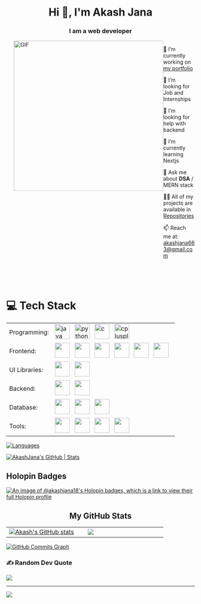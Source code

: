 <h1 align="center">Hi 👋, I'm Akash Jana</h1>
<h3 align="center">I am a web developer</h3>

<div style="display: flex; align-items: flex-start; justify-content: end;">
  <img align="right" alt="GIF" width="400" src="https://user-images.githubusercontent.com/74038190/229223263-cf2e4b07-2615-4f87-9c38-e37600f8381a.gif" style="max-width: 100%;">
  <br>
  <br>
  <div style="max-width: calc(100% - 420px);">
    <p>🔭 I’m currently working on <a href="https://akash-jana.vercel.app">my portfolio</a></p>
    <p>👯 I’m looking for Job and Internships</p>
    <p>🤝 I’m looking for help with backend</p>
    <p>🌱 I’m currently learning Nextjs</p>
    <p>💬 Ask me about <b>DSA</b> / MERN stack</p>
    <p>👨‍💻 All of my projects are available in <a href="https://github.com/AkashJana18?tab=repositories">Repositories</a></p>
    <p>📫 Reach me at: <a href="mailto:akashjana663@gmail.com">akashjana663@gmail.com</a></p>
  </div>
</div>
<br>
<br>
<br>

<h1> 💻 Tech Stack </h1>
      <table>
        <tr>
          <td>Programming:</td>
          <td>
            <img src="https://skillicons.dev/icons?i=java" alt="java" width="40" height="40"/> &nbsp;
            <img src="https://skillicons.dev/icons?i=py" alt="python" width="40" height="40"/> &nbsp;
            <img src="https://skillicons.dev/icons?i=c" alt="c" width="40" height="40"/> &nbsp;
            <img src="https://skillicons.dev/icons?i=cpp" alt="cplusplus" width="40" height="40"/> &nbsp;
          </td>
        </tr>
        <tr>
          <td>Frontend:</td>
          <td>
            <img src="https://skillicons.dev/icons?i=html" width="40" height="40"/> &nbsp;
            <img src="https://skillicons.dev/icons?i=css" width="40" height="40"/> &nbsp;
            <img src="https://skillicons.dev/icons?i=js" width="40" height="40"/> &nbsp; 
            <img src="https://skillicons.dev/icons?i=ts" width="40" height="40"/> &nbsp; 
            <img src="https://skillicons.dev/icons?i=react" width="40" height="40"/> &nbsp; 
            <img src="https://skillicons.dev/icons?i=next" width="40" height="40"/> &nbsp; 
          </td>
        </tr>
        <tr>
          <td>UI Libraries:</td>
          <td>
            <img src="https://skillicons.dev/icons?i=bootstrap" width="40" height="40"/> &nbsp;
            <img src="https://skillicons.dev/icons?i=tailwind" width="40" height="40"/> &nbsp;
          </td>
        </tr>
        <tr>
          <td>Backend:</td>
          <td>
            <img src="https://skillicons.dev/icons?i=nodejs" width="40" height="40"/> &nbsp;
            <img src="https://skillicons.dev/icons?i=express" width="40" height="40"/> &nbsp;
          </td>
        </tr>
        <tr>
          <td>Database:</td>
          <td>
            <img src="https://skillicons.dev/icons?i=mongodb" width="40" height="40"/> &nbsp; 
            <img src="https://skillicons.dev/icons?i=mysql" width="40" height="40"/> &nbsp;
            <img src="https://skillicons.dev/icons?i=postgres" width="40" height="40"/> &nbsp;
          </td>
        </tr>
        <tr>
          <td>Tools:</td>
          <td>
            <img src="https://skillicons.dev/icons?i=git" width="40" height="40"/> &nbsp;
            <img src="https://skillicons.dev/icons?i=bash" width="40" height="40"/> &nbsp;
            <img src="https://skillicons.dev/icons?i=linux" width="40" height="40"/> &nbsp;
            <img src="https://skillicons.dev/icons?i=postman" width="40" height="40"/> &nbsp;
          </td>
        </tr>
 </table>
<a href="http://www.github.com/AkashJana18"><img src="https://github-readme-stats.vercel.app/api/top-langs/?username=AkashJana18&theme=tokyonight&show_icons=true&hide_border=true&layout=compact" alt="Languages" /></a>

[![AkashJana's GitHub | Stats](https://stats.quira.sh/AkashJana/github?theme=dark)](https://quira.sh?utm_source=widgets&utm_campaign=AkashJana)

## Holopin Badges
[![An image of @akashjana18's Holopin badges, which is a link to view their full Holopin profile](https://holopin.me/akashjana18)](https://holopin.io/@akashjana18)

<h2 align="center">My GitHub Stats</h2>
  </div>
  <div align="center">
    <table>
      <tr>
        <td width="45%">
          <a href="http://www.github.com/AkashJana18"><img src="https://github-readme-stats.vercel.app/api?username=AkashJana18&theme=tokyonight&show_icons=true&hide_border=true&count_private=false" alt="Akash's GitHub stats" /></a> 
        </td>
        <td width="45%">
          <a href="http://www.github.com/AkashJana18"><img src="https://github-readme-streak-stats.herokuapp.com/?user=AkashJana18&theme=tokyonight&hide_border=true" /></a>
    </table>
      </div>
      <a href="http://www.github.com/AkashJana18"><img src="https://github-readme-activity-graph.vercel.app/graph?username=AkashJana18&theme=merko&bg_color=1c1917&color=ffffff&line=0891b2&point=ffffff&area_color=1c1917&area=true&hide_border=true&custom_title=GitHub%20Commits%20Graph" alt="GitHub Commits Graph" /></a>
    </td>
  </tr>

</table>

</div>
</td>



### ✍️ Random Dev Quote
![](https://quotes-github-readme.vercel.app/api?type=horizontal&theme=radical)


---

[![](https://visitcount.itsvg.in/api?id=AkashJana18&icon=0&color=12)](https://visitcount.itsvg.in)

